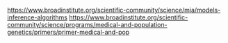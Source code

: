 https://www.broadinstitute.org/scientific-community/science/mia/models-inference-algorithms
https://www.broadinstitute.org/scientific-community/science/programs/medical-and-population-genetics/primers/primer-medical-and-pop